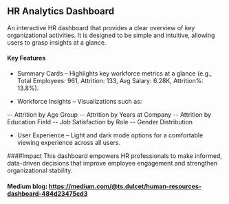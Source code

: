 ## HR Analytics Dashboard
An interactive HR dashboard that provides a clear overview of key organizational activities. It is designed to be simple and intuitive, allowing users to grasp insights at a glance.
#### Key Features
- Summary Cards – Highlights key workforce metrics at a glance (e.g., Total Employees: 961, Attrition: 133, Avg Salary: 6.28K, Attrition%: 13.8%).

- Workforce Insights – Visualizations such as:

-- Attrition by Age Group
-- Attrition by Years at Company
-- Attrition by Education Field
-- Job Satisfaction by Role
-- Gender Distribution

- User Experience – Light and dark mode options for a comfortable viewing experience across all users.

####Impact
This dashboard empowers HR professionals to make informed, data-driven decisions that improve employee engagement and strengthen organizational stability.

#### Medium blog: https://medium.com/@ts.dulcet/human-resources-dashboard-484d23475cd3  
